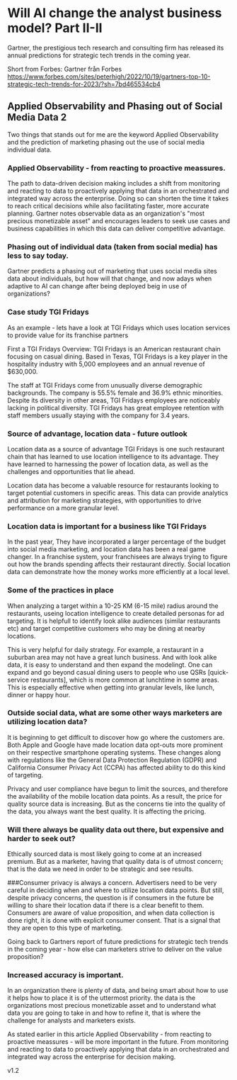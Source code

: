 # Will AI change the analyst business model?    Part II-II


Gartner, the prestigious tech research and consulting firm has released its annual predictions for strategic tech trends in the coming year.

Short from Forbes:
Gartner från Forbes
https://www.forbes.com/sites/peterhigh/2022/10/19/gartners-top-10-strategic-tech-trends-for-2023/?sh=7bd465534cb4

## Applied Observability and Phasing out of Social Media Data   2
Two things that stands out for me are the keyword Applied Observability and the prediction of marketing phasing out the use of social media individual data.

### Applied Observability - from reacting to proactive meassures.
The path to data-driven decision making includes a shift from monitoring and reacting to data to proactively applying that data in an orchestrated and integrated way across the enterprise.
Doing so can shorten the time it takes to reach critical decisions while also facilitating faster, more accurate planning.
Gartner notes observable data as an organization's "most precious monetizable asset" and encourages leaders to seek use cases and business capabilities in which this data can deliver competitive advantage.

### Phasing out of individual data (taken from social media) has less to say today.
Gartner predicts a phasing out of marketing that uses social media sites data about individuals, but how will that change, and now adays when adaptive to AI can change after being deployed beig in use of organizations?


### Case study TGI Fridays
As an example - lets have a look at TGI Fridays which uses location services to provide value for its franchise partners

First a TGI Fridays Overview:
TGI Fridays is an American restaurant chain focusing on casual dining. Based in Texas, TGI Fridays is a key player in the hospitality industry with 5,000 employees and an annual revenue of $630,000.

The staff at TGI Fridays come from unusually diverse demographic backgrounds.
The company is 55.5% female and 36.9% ethnic minorities. Despite its diversity in other areas, TGI Fridays employees are noticeably lacking in political diversity.
TGI Fridays has great employee retention with staff members usually staying with the company for 3.4 years.


### Source of advantage, location data - future outlook
Location data as a source of advantage
TGI Fridays is one such restaurant chain that has learned to use location intelligence to its advantage. They have learned to harnessing the power of location data, as well as the challenges and opportunities that lie ahead.

Location data has become a valuable resource for restaurants looking to target potential customers in specific areas. This data can provide analytics and attribution for marketing strategies, with opportunities to drive performance on a more granular level.

### Location data is important for a business like TGI Fridays
In the past year, They have incorporated a larger percentage of the budget into social media marketing, and location data has been a real game changer.
In a franchise system, your franchisees are always trying to figure out how the brands spending affects their restaurant directly. Social location data can demonstrate how the money works more efficiently at a local level.


### Some of the practices in place
When analyzing a target within a 10-25 KM (6-15 mile) radius around the restaurants, useing location intelligence to create detailed personas for ad targeting. It is helpfull to identify look alike audiences (similar restaurants etc) and target competitive customers who may be dining at nearby locations.

This is very helpful for daily strategy. For example, a restaurant in a suburban area may not have a great lunch business. And with look alike data, it is easy to understand and then expand the modelingt. One can expand  and go beyond casual dining users to people who use QSRs [quick-service restaurants], which is more common at lunchtime in some areas. This is especially effective when getting into granular levels, like lunch, dinner or happy hour.


### Outside social data, what are some other ways marketers are utilizing location data?
It is beginning to get difficult to discover how go where the customers are. Both Apple and Google have made location data opt-outs more prominent on their respective smartphone operating systems. These changes along with regulations like the General Data Protection Regulation (GDPR) and California Consumer Privacy Act (CCPA) has affected  ability to do this kind of targeting.

Privacy and user compliance have begun to limit the sources, and therefore the availability of the mobile location data points. As a result, the price for quality source data is increasing. But as the concerns tie into the quality of the data, you always want the best quality. It is affecting the pricing.

### Will there always be quality data out there, but expensive and harder to seek out?
Ethically sourced data is most likely going to come at an increased premium. But as a marketer, having that quality data is of utmost concern; that is the data we need in order to be strategic and see results.


###Consumer privacy is always a concern.
Advertisers need to be very careful in deciding when and where to utilize location data points. But still, despite privacy concerns, the question is if consumers in the future be willing to share their location data if there is a clear benefit to them. 
Consumers are aware of value proposition, and when data collection is done right, it is done with explicit consumer consent.
That is a signal that they are open to this type of marketing. 

Going back to Gartners report of future  predictions for strategic tech trends in the coming year - how else can marketers strive to deliver on the value proposition?

### Increased accuracy is important.
In an organization there is plenty of data, and being smart about how to use it helps how to place it is of the uttermost priority. the data is the organizations most precious monetizable asset and to understand what data you are going to take in and how to refine it, that is where the challenge for analysts and marketers exists.

As stated earlier in this article Applied Observability - from reacting to proactive meassures - will be more important in the future. From monitoring and reacting to data to proactively applying that data in an orchestrated and integrated way across the enterprise for decision making.


v1.2
